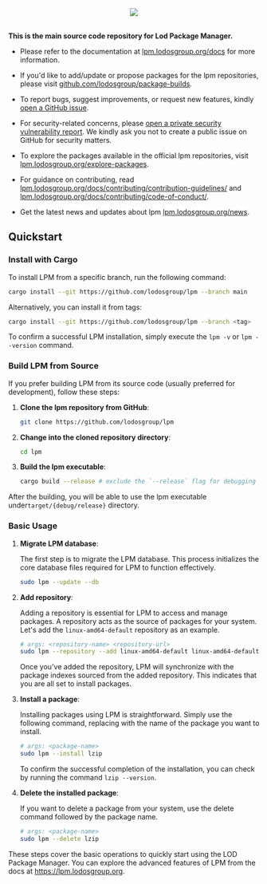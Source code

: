 <div align="center">
<img src="https://lpm.lodosgroup.org/images/logo/lpm-logo.png" />
</div>

<br/>

**This is the main source code repository for Lod Package Manager.**

- Please refer to the documentation at [lpm.lodosgroup.org/docs](https://lpm.lodosgroup.org/docs/getting-started/introduction) for more information.

- If you'd like to add/update or propose packages for the lpm repositories, please visit [github.com/lodosgroup/package-builds](https://github.com/lodosgroup/package-builds).

- To report bugs, suggest improvements, or request new features, kindly [open a GitHub issue](https://github.com/lodosgroup/lpm/issues/new).

- For security-related concerns, please [open a private security vulnerability report](https://github.com/lodosgroup/lpm/security/advisories/new). We kindly ask you not to create a public issue on GitHub for security matters.

- To explore the packages available in the official lpm repositories, visit [lpm.lodosgroup.org/explore-packages](https://lpm.lodosgroup.org/explore-packages/).

- For guidance on contributing, read [lpm.lodosgroup.org/docs/contributing/contribution-guidelines/](https://lpm.lodosgroup.org/docs/contributing/contribution-guidelines/) and [lpm.lodosgroup.org/docs/contributing/code-of-conduct/](https://lpm.lodosgroup.org/docs/contributing/code-of-conduct/).

- Get the latest news and updates about lpm [lpm.lodosgroup.org/news](https://lpm.lodosgroup.org/news/).

## Quickstart

### Install with Cargo

To install LPM from a specific branch, run the following command:

```sh
cargo install --git https://github.com/lodosgroup/lpm --branch main
```

Alternatively, you can install it from tags:

```sh
cargo install --git https://github.com/lodosgroup/lpm --branch <tag>
```

To confirm a successful LPM installation, simply execute the `lpm -v` or `lpm --version` command.

### Build LPM from Source

If you prefer building LPM from its source code (usually preferred for development), follow these steps:

1. **Clone the lpm repository from GitHub**:

   ```sh
   git clone https://github.com/lodosgroup/lpm
   ```

2. **Change into the cloned repository directory**:

   ```sh
   cd lpm
   ```

3. **Build the lpm executable**:
    

   ```sh
   cargo build --release # exclude the `--release` flag for debugging
   ```

After the building, you will be able to use the lpm executable under`target/{debug/release}` directory.

### Basic Usage

1. **Migrate LPM database**:

    The first step is to migrate the LPM database. This process initializes the core database files required for LPM to function effectively.

    ```sh
    sudo lpm --update --db
    ```

2. **Add repository**:

    Adding a repository is essential for LPM to access and manage packages. A repository acts as the source of packages for your system. Let's add the `linux-amd64-default` repository as an example.

    ```sh
    # args: <repository-name> <repository-url>
    sudo lpm --repository --add linux-amd64-default linux-amd64-default.lpm.lodosgroup.org
    ```

    Once you've added the repository, LPM will synchronize with the package indexes sourced from the added repository. This indicates that you are all set to install packages.

3. **Install a package**:

    Installing packages using LPM is straightforward. Simply use the following command, replacing <package-name> with the name of the package you want to install.

    ```sh
    # args: <package-name>
    sudo lpm --install lzip
    ```

    To confirm the successful completion of the installation, you can check by running the command `lzip --version`.

4. **Delete the installed package**:

    If you want to delete a package from your system, use the delete command followed by the package name.

    ```sh
    # args: <package-name>
    sudo lpm --delete lzip
    ```

These steps cover the basic operations to quickly start using the LOD Package Manager. You can explore the advanced features of LPM from the docs at https://lpm.lodosgroup.org.
